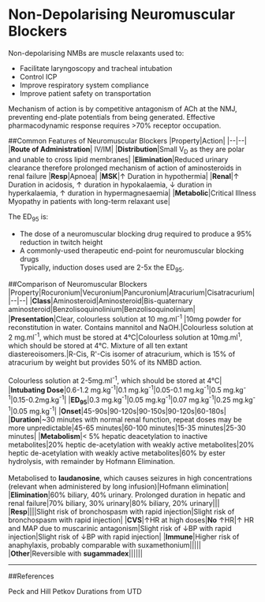 # Non-Depolarising Neuromuscular Blockers

Non-depolarising NMBs are muscle relaxants used to:
*  Facilitate laryngoscopy and tracheal intubation
*  Control ICP
*  Improve respiratory system compliance
*  Improve patient safety on transportation

Mechanism of action is by competitive antagonism of ACh at the NMJ, preventing end-plate potentials from being generated. Effective pharmacodynamic response requires >70% receptor occupation.

##Common Features of Neuromuscular Blockers
|Property|Action|
|--|--|
|**Route of Administration**| IV/IM|
|**Distribution**|Small V<sub>D</sub> as they are polar and unable to cross lipid membranes|
|**Elimination**|Reduced urinary clearance therefore prolonged mechanism of action of aminosteroids in renal failure
|**Resp**|Apnoea|
|**MSK**|↑ Duration in hypothermia|
|**Renal**|↑ Duration in acidosis, ↑ duration in hypokalaemia, ↓ duration in hyperkalaemia, ↑ duration in hypermagnesaemia|
|**Metabolic**|Critical Illness Myopathy in patients with long-term relaxant use|

The ED<sub>95</sub> is:
* The dose of a neuromuscular blocking drug required to produce a 95% reduction in twitch height
* A commonly-used therapeutic end-point for neuromuscular blocking drugs  
Typically, induction doses used are 2-5x the ED<sub>95</sub>.

##Comparison of Neuromuscular Blockers
|Property|Rocuronium|Vecuronium|Pancuronium|Atracurium|Cisatracurium|
|--|--|
|**Class**|Aminosteroid|Aminosteroid|Bis-quaternary aminosteroid|Benzolisoquinolinium|Benzolisoquinolinium|
|**Presentation**|Clear, colourless solution at 10 mg.ml<sup>-1</sup> |10mg powder for reconstitution in water. Contains mannitol and NaOH.|Colourless solution at 2 mg.ml<sup>-1</sup>, which must be stored at 4°C|Colourless solution at 10mg.ml<sup>1</sup>, which should be stored at 4°C. Mixture of all ten extant diastereoisomers.|R-Cis, R'-Cis isomer of atracurium, which is 15% of atracurium by weight but provides 50% of its NMBD action. <br><br>Colourless solution at 2-5mg.ml<sup>-1</sup>, which should be stored at 4°C|
|**Intubating Dose**|0.6-1.2 mg.kg<sup>-1</sup>|0.1 mg.kg<sup>-1</sup>|0.05-0.1 mg.kg<sup>-1</sup>|0.5 mg.kg<sup>-1</sup>|0.15-0.2mg.kg<sup>-1</sup>|
|**ED<sub>95</sub>**|0.3 mg.kg<sup>-1</sup>|0.05 mg.kg<sup>-1</sup>|0.07 mg.kg<sup>-1</sup>|0.25 mg.kg<sup>-1</sup>|0.05 mg.kg<sup>-1</sup>|
|**Onset**|45-90s|90-120s|90-150s|90-120s|60-180s|
|**Duration**|~30 minutes with normal renal function, repeat doses may be more unpredictable|45-65 minutes|60-100 minutes|15-35 minutes|25-30 minutes|
|**Metabolism**|< 5%  hepatic deacetylation to inactive metabolites|20% heptic de-acetylation with weakly active metabolites|20% heptic de-acetylation with weakly active metabolites|60% by ester hydrolysis, with remainder by Hofmann Elimination. <br><br>Metabolised to **laudanosine**, which causes seizures in high concentrations (relevant when administered by long infusion)|Hofmann elimination|
|**Elimination**|60% biliary, 40% urinary. Prolonged duration in hepatic and renal failure|70% biliary, 30% urinary|80% biliary, 20% urinary|||
|**Resp**||||Slight risk of bronchospasm with rapid injection|Slight risk of bronchospasm with rapid injection|
|**CVS**|↑HR at high doses|**No** ↑HR|↑ HR and MAP due to muscarinic antagonism|Slight risk of ↓BP with rapid injection|Slight risk of ↓BP with rapid injection|
|**Immune**|Higher risk of anaphylaxis, probably comparable with suxamethonium|||||
|**Other**|Reversible with **sugammadex**||||||

---
##References

Peck and Hill
Petkov
Durations from UTD
